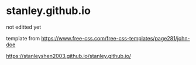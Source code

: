 # stanley.github.io
not editted yet

template from https://www.free-css.com/free-css-templates/page281/john-doe

https://stanleyshen2003.github.io/stanley.github.io/
